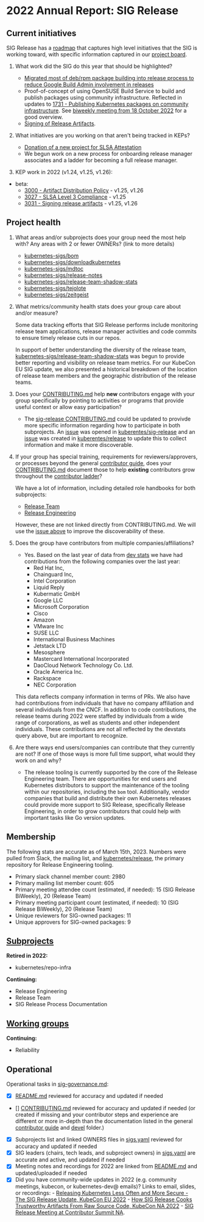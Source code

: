 # 2022 Annual Report: SIG Release

## Current initiatives

SIG Release has a [roadmap](https://github.com/kubernetes/sig-release/blob/master/roadmap.md) that captures high level initiatives that the SIG is working toward, with specific information captured in our [project board](https://github.com/orgs/kubernetes/projects/30). 

1. What work did the SIG do this year that should be highlighted?
   - [Migrated most of deb/rpm package building into release process to reduce Google Build Admin involvement in releases](https://github.com/kubernetes/release/issues/2737)
   - Proof-of-concept of using OpenSUSE Build Service to build and publish packages using community infrastructure. Reflected in updates to [1731 - Publishing Kubernetes packages on community infrastructure](https://github.com/kubernetes/enhancements/tree/master/keps/sig-release/1731-publishing-packages). See [biweekly meeting from 18 October 2022](https://youtu.be/8l8X3vSAJAw?t=787) for a good overview.
   - [Signing of Release Artifacts](https://github.com/kubernetes/enhancements/issues/3031).

2. What initiatives are you working on that aren't being tracked in KEPs?

   - [Donation of a new project for SLSA Attestation](https://github.com/kubernetes-sigs/tejolote)
   - We begun work on a new process for onboarding release manager associates and a ladder for becoming a full release manager.

3. KEP work in 2022 (v1.24, v1.25, v1.26):
  - beta:
    - [3000 - Artifact Distribution Policy](https://github.com/kubernetes/enhancements/tree/master/keps/sig-release/3000-artifact-distribution) - v1.25, v1.26
    - [3027 - SLSA Level 3 Compliance](https://github.com/kubernetes/enhancements/tree/master/keps/sig-release/3027-slsa-compliance) - v1.25
    - [3031 - Signing release artifacts](https://github.com/kubernetes/enhancements/tree/master/keps/sig-release/3031-signing-release-artifacts) - v1.25, v1.26

## Project health

1. What areas and/or subprojects does your group need the most help with?
   Any areas with 2 or fewer OWNERs? (link to more details)

   - [kubernetes-sigs/bom](https://github.com/kubernetes-sigs/bom/blob/main/OWNERS)
   - [kubernetes-sigs/downloadkubernetes](https://github.com/kubernetes-sigs/downloadkubernetes/blob/master/OWNERS)
   - [kubernetes-sigs/mdtoc](https://github.com/kubernetes-sigs/mdtoc/blob/master/OWNERS)
   - [kubernetes-sigs/release-notes](https://github.com/kubernetes-sigs/release-notes/blob/master/OWNERS)
   - [kubernetes-sigs/release-team-shadow-stats](https://github.com/kubernetes-sigs/release-team-shadow-stats/blob/master/OWNERS)
   - [kubernetes-sigs/tejolote](https://github.com/kubernetes-sigs/tejolote/blob/main/OWNERS)
   - [kubernetes-sigs/zeitgeist](https://github.com/kubernetes-sigs/zeitgeist/blob/master/OWNERS)
   
2. What metrics/community health stats does your group care about and/or measure?

   Some data tracking efforts that SIG Release performs include monitoring release team applications,
   release manager activities and code commits to ensure timely release cuts in our repos.

   In support of better understanding the diversity of the release team, [kubernetes-sigs/release-team-shadow-stats](https://github.com/kubernetes-sigs/release-team-shadow-stats) was begun to provide better reporting and visibility on release team metrics. For our KubeCon EU SIG update, we also presented a historical breakdown of the location of release team members and the geographic distribution of the release teams. 

3. Does your [CONTRIBUTING.md] help **new** contributors engage with your group specifically by pointing
   to activities or programs that provide useful context or allow easy participation?

   - The [sig-release CONTRIBUTING.md](https://github.com/kubernetes/sig-release/blob/master/CONTRIBUTING.md) could be updated to provivde more specific information regarding how to participate in both subprojects. An [issue](https://github.com/kubernetes/sig-release/issues/2200) was opened in [kuberentes/sig-release](https://github.com/kubernetes/sig-release) and an [issue](https://github.com/kubernetes/release/issues/2980) was created  in [kuberentes/release](https://github.com/kubernetes/release) to update this to collect information and make it more discoverable. 

4. If your group has special training, requirements for reviewers/approvers, or processes beyond the general [contributor guide],
   does your [CONTRIBUTING.md] document those to help **existing** contributors grow throughout the [contributor ladder]?

   We have a lot of information, including detailed role handbooks for both subprojects:

   - [Release Team](https://github.com/kubernetes/sig-release/tree/master/release-team)
   - [Release Engineering](https://github.com/kubernetes/sig-release/tree/master/release-engineering)

   However, these are not linked directly from CONTRIBUTING.md. We will use the [issue above](https://github.com/kubernetes/sig-release/issues/2200) to improve the discoverability of these. 


5. Does the group have contributors from multiple companies/affiliations?

   - Yes. Based on the last year of data from [dev stats](https://k8s.devstats.cncf.io/d/55/company-prs-in-repository-groups?orgId=1&var-period_name=Last%20year&var-repogroups=SIG%20Release&var-repos=All&var-companies=All&var-countries=All) we have had contributions from the following companies over the last year:
      - Red Hat Inc,
      - Chainguard Inc,
      - Intel Corporation
      - Liquid Reply
      - Kubermatic GmbH
      - Google LLC
      - Microsoft Corporation
      - Cisco
      - Amazon
      - VMware Inc
      - SUSE LLC
      - International Business Machines
      - Jetstack LTD
      - Mesosphere
      - Mastercard International Incorporated
      - DaoCloud Network Technology Co. Ltd.
      - Oracle America Inc.
      - Rackspace
      - NEC Corporation

   This data reflects company information in terms of PRs. We also have had contributions from individuals that have no company affiliation and several individuals from the CNCF.
   In addition to code contributions, the release teams during 2022 were staffed by individuals from a wide range of corporations, as well as students and other independent individuals. These contributions are not all reflected by the devstats query above, but are important to recognize.

6. Are there ways end users/companies can contribute that they currently are not?
   If one of those ways is more full time support, what would they work on and why?

   - The release tooling is currently supported by the core of the Release Engineering team. There are opportunities for end users and Kubernetes distributors to support the maintenance of the tooling within our repositories, including the `bom` tool. Additionally, vendor companies that build and distribute their own Kubernetes releases could provide more support to SIG Release, specifically Release Engineering, in order to grow contributors that could help with important tasks like Go version updates. 
   

## Membership

The following stats are accurate as of March 15th, 2023. Numbers were pulled from Slack, the mailing list, and [kubernetes/release](https://github.com/kubernetes/release), the primary repository for Release Engineering tooling. 

- Primary slack channel member count: 2980
- Primary mailing list member count: 605
- Primary meeting attendee count (estimated, if needed): 15 (SIG Release BiWeekly), 20 (Release Team)
- Primary meeting participant count (estimated, if needed): 10 (SIG Release BiWeekly), 20 (Release Team)
- Unique reviewers for SIG-owned packages: 11
- Unique approvers for SIG-owned packages: 9


## [Subprojects](https://git.k8s.io/community/sig-release#subprojects)

**Retired in 2022:**

  - kubernetes/repo-infra

**Continuing:**

  - Release Engineering
  - Release Team
  - SIG Release Process Documentation


## [Working groups](https://git.k8s.io/community/sig-release#working-groups)


**Continuing:**

 - Reliability

## Operational

Operational tasks in [sig-governance.md]:

- [x] [README.md] reviewed for accuracy and updated if needed
- [] [CONTRIBUTING.md] reviewed for accuracy and updated if needed
      (or created if missing and your contributor steps and experience are different or more
      in-depth than the documentation listed in the general [contributor guide] and [devel] folder.)
- [x] Subprojects list and linked OWNERS files in [sigs.yaml] reviewed for accuracy and updated if needed
- [x] SIG leaders (chairs, tech leads, and subproject owners) in [sigs.yaml] are accurate and active, and updated if needed
- [x] Meeting notes and recordings for 2022 are linked from [README.md] and updated/uploaded if needed
- [x] Did you have community-wide updates in 2022 (e.g. community meetings, kubecon, or kubernetes-dev@ emails)? Links to email, slides, or recordings:
      - [Releasing Kubernetes Less Often and More Secure - The SIG Release Update, KubeCon EU 2022](https://www.youtube.com/watch?v=qhQYu077zZU)
      - [How SIG Release Cooks Trustworthy Artifacts From Raw Source Code, KubeCon NA 2022](https://www.youtube.com/watch?v=F9Mvt4jm4uM)
      - [SIG Release Meeting at Contributor Summit NA](https://www.youtube.com/watch?v=dyXY5XoQnBM&list=PL69nYSiGNLP3QKkOsDsO6A0Y1rhgP84iZ&index=41&t=55s).

[CONTRIBUTING.md]: https://git.k8s.io/community/sig-release/CONTRIBUTING.md
[contributor ladder]: https://git.k8s.io/community/community-membership.md
[sig-governance.md]: https://git.k8s.io/community/committee-steering/governance/sig-governance.md
[README.md]: https://git.k8s.io/community/sig-release/README.md
[sigs.yaml]: https://git.k8s.io/community/sigs.yaml
[contributor guide]: https://git.k8s.io/community/contributors/guide/README.md
[devel]: https://git.k8s.io/community/contributors/devel/README.md
